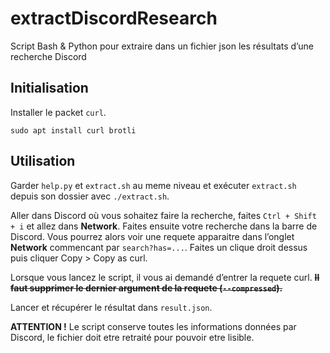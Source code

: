 # extractDiscordResearch

Script Bash & Python pour extraire dans un fichier json les résultats d’une recherche Discord

## Initialisation

Installer le packet `curl`.

    sudo apt install curl brotli


## Utilisation

Garder `help.py` et `extract.sh` au meme niveau et exécuter `extract.sh` depuis son dossier avec `./extract.sh`.

Aller dans Discord où vous sohaitez faire la recherche, faites `Ctrl + Shift + i` et allez dans **Network**. Faites ensuite votre recherche dans la barre de Discord. Vous pourrez alors voir une requete apparaitre dans l’onglet **Network** commencant par `search?has=...`. Faites un clique droit dessus puis cliquer Copy > Copy as curl. 

Lorsque vous lancez le script, il vous ai demandé d’entrer la requete curl. ~~**Il faut supprimer le dernier argument de la requete (`--compressed`).**~~

Lancer et récupérer le résultat dans `result.json`.

**ATTENTION !** Le script conserve toutes les informations données par Discord, le fichier doit etre retraité pour pouvoir etre lisible.
